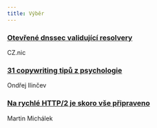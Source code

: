 ```yaml
---
title: Výběr
---
```


### [Otevřené dnssec validující resolvery](https://www.nic.cz/odvr/)
CZ.nic

### [31 copywriting tipů z psychologie](http://www.ilincev.com/copywriting)
Ondřej Ilinčev

### [Na rychlé HTTP/2 je skoro vše připraveno](http://www.vzhurudolu.cz/prirucka/http-2)
Martin Michálek
